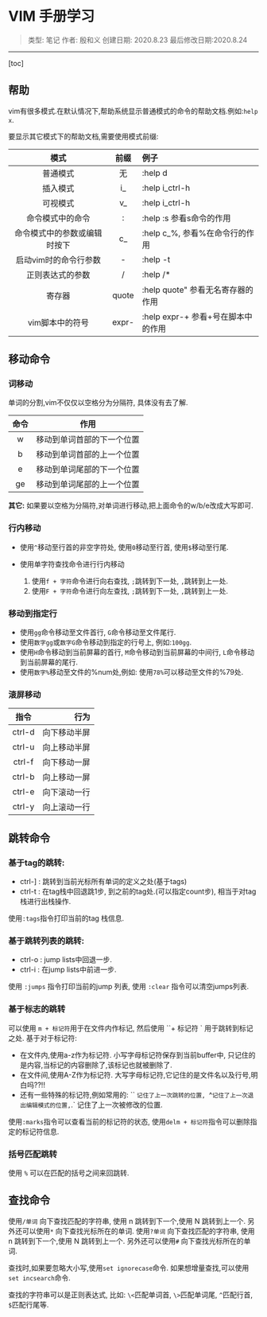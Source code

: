 # VIM 手册学习

> 类型: 笔记
> 作者: 殷和义
> 创建日期: 2020.8.23
> 最后修改日期:2020.8.24
----

[toc]

## 帮助

vim有很多模式.在默认情况下,帮助系统显示普通模式的命令的帮助文档.例如:`help x`.

要显示其它模式下的帮助文档,需要使用模式前缀:

| 模式 | 前缀 | 例子 |
|:---:|:---:|:---|
|普通模式|无|:help d|
|插入模式|i_|:help i_ctrl-h|
|可视模式|v_|:help i_ctrl-h|
|命令模式中的命令|:|:help :s 参看s命令的作用|
|命令模式中的参数或编辑时按下|c_|:help c_%, 参看%在命令行的作用|
|启动vim时的命令行参数|-|:help -t|
|正则表达式的参数|/|:help /*|
|寄存器|quote|:help quote" 参看无名寄存器的作用|
|vim脚本中的符号|expr-|:help expr-+ 参看+号在脚本中的作用|

## 移动命令

### 词移动

单词的分割,vim不仅仅以空格分为分隔符, 具体没有去了解.

|命令|作用|
|:---:|:---:|
|w|移动到单词首部的下一个位置|
|b|移动到单词首部的上一个位置|
|e|移动到单词尾部的下一个位置|
|ge|移动到单词尾部的上一个位置|

**其它:** 如果要以空格为分隔符,对单词进行移动,把上面命令的w/b/e改成大写即可.

### 行内移动

- 使用`^`移动至行首的非空字符处, 使用`0`移动至行首, 使用`$`移动至行尾.

- 使用单字符查找命令进行行内移动
  1. 使用`f + 字符`命令进行向右查找, `;`跳转到下一处, `,`跳转到上一处.
  2. 使用`F + 字符`命令进行向左查找, `;`跳转到下一处, `,`跳转到上一处.

### 移动到指定行

- 使用`gg`命令移动至文件首行, `G`命令移动至文件尾行.
- 使用`数字gg`或`数字G`命令移动到指定的行号上, 例如:`100gg`.
- 使用`H`命令移动到当前屏幕的首行, `M`命令移动到当前屏幕的中间行, `L`命令移动到当前屏幕的尾行.
- 使用`数字%`移动至文件的%num处,例如: 使用`78%`可以移动至文件的%79处.

### 滚屏移动
|指令|行为|
|:---:|---:|
|ctrl-d|向下移动半屏|
|ctrl-u|向上移动半屏|
|ctrl-f|向下移动一屏|
|ctrl-b|向上移动一屏|
|ctrl-e|向下滚动一行|
|ctrl-y|向上滚动一行|


## 跳转命令

### 基于tag的跳转:

- ctrl-] : 跳转到当前光标所有单词的定义之处(基于tags)
- ctrl-t : 在tag栈中回退跳1步, 到之前的tag处.(可以指定count步), 相当于对tag栈进行出栈操作.

使用`:tags`指令打印当前的tag 栈信息.

### 基于跳转列表的跳转:

- ctrl-o : jump lists中回退一步.
- ctrl-i : 在jump lists中前进一步.

使用 `:jumps` 指令打印当前的jump 列表, 使用 `:clear` 指令可以清空jumps列表.

### 基于标志的跳转

可以使用 `m + 标记符`用于在文件内作标记, 然后使用 ``+ 标记符 ` 用于跳转到标记之处. 基于对于标记符:

- 在文件内,使用a-z作为标记符.  小写字母标记符保存到当前buffer中, 只记住的是内容,当标记的内容删除了,该标记也就被删除了.
- 在文件间,使用A-Z作为标记符. 大写字母标记符,它记住的是文件名以及行号,明白吗??!!
- 还有一些特殊的标记符,例如常用的: `` `记住了上一次跳转的位置, `^` 记住了上一次退出编辑模式的位置, `.` 记住了上一次被修改的位置.

使用`:marks`指令可以查看当前的标记符的状态, 使用`delm + 标记符`指令可以删除指定的标记符信息.

### 括号匹配跳转

使用 `%` 可以在匹配的括号之间来回跳转.

## 查找命令

使用`/单词` 向下查找匹配的字符串, 使用 n 跳转到下一个,使用 N 跳转到上一个. 另外还可以使用`*` 向下查找光标所在的单词.
使用`?单词` 向下查找匹配的字符串, 使用 n 跳转到下一个,使用 N 跳转到上一个. 另外还可以使用`#` 向下查找光标所在的单词.

查找时,如果要忽略大小写,使用`set ignorecase`命令. 如果想增量查找,可以使用`set incsearch`命令.

查找的字符串可以是正则表达式, 比如: `\<`匹配单词首, `\>`匹配单词尾, `^`匹配行首, `$`匹配行尾等.
